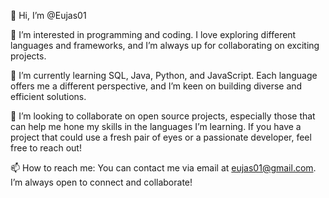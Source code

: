 👋 Hi, I’m @Eujas01

👀 I’m interested in programming and coding. I love exploring different languages and frameworks, and I’m always up for collaborating on exciting projects.

🌱 I’m currently learning SQL, Java, Python, and JavaScript. Each language offers me a different perspective, and I’m keen on building diverse and efficient solutions.

💞️ I’m looking to collaborate on open source projects, especially those that can help me hone my skills in the languages I’m learning. If you have a project that could use a fresh pair of eyes or a passionate developer, feel free to reach out!

📫 How to reach me: You can contact me via email at eujas01@gmail.com. I’m always open to connect and collaborate!

<!---
Eujas01/Eujas01 is a ✨ special ✨ repository because its `README.md` (this file) appears on your GitHub profile.
You can click the Preview link to take a look at your changes.
--->
